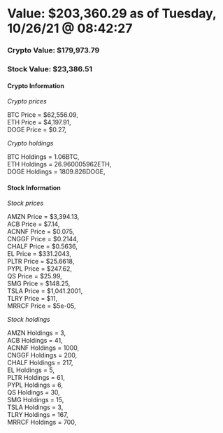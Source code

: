 # Value: $203,360.29 as of Tuesday, 10/26/21 @ 08:42:27 

### Crypto Value: $179,973.79

### Stock Value: $23,386.51

#### Crypto Information 
*Crypto prices* 

BTC Price = $62,556.09,  
ETH Price = $4,197.91,  
DOGE Price = $0.27,  


*Crypto holdings* 

BTC Holdings = 1.06BTC,  
ETH Holdings = 26.960005962ETH,  
DOGE Holdings = 1809.826DOGE,  


#### Stock Information 

*Stock prices* 

AMZN Price = $3,394.13,  
ACB Price = $7.14,  
ACNNF Price = $0.075,  
CNGGF Price = $0.2144,  
CHALF Price = $0.5636,  
EL Price = $331.2043,  
PLTR Price = $25.6618,  
PYPL Price = $247.62,  
QS Price = $25.99,  
SMG Price = $148.25,  
TSLA Price = $1,041.2001,  
TLRY Price = $11,  
MRRCF Price = $5e-05,  


*Stock holdings* 

AMZN Holdings = 3,  
ACB Holdings = 41,  
ACNNF Holdings = 1000,  
CNGGF Holdings = 200,  
CHALF Holdings = 217,  
EL Holdings = 5,  
PLTR Holdings = 61,  
PYPL Holdings = 6,  
QS Holdings = 30,  
SMG Holdings = 15,  
TSLA Holdings = 3,  
TLRY Holdings = 167,  
MRRCF Holdings = 700,  



